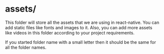 # assets/

This folder will store all the assets that we are using in react-native. You can add static files like fonts and images to it. Also, you can add more assets like videos in this folder according to your project requirements.

If you started folder name with a small letter then it should be the same for all the folder names.